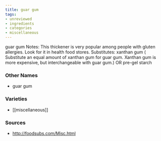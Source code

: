```yaml
---
title: guar gum
tags:
- unreviewed
- ingredients
- categories
- miscellaneous
---
```

guar gum Notes: This thickener is very popular among people with gluten allergies. Look for it in health food stores. Substitutes: xanthan gum ( Substitute an equal amount of xanthan gum for guar gum. Xanthan gum is more expensive, but interchangeable with guar gum.) OR pre-gel starch

### Other Names

* guar gum

### Varieties

* [[miscellaneous]]

### Sources
* http://foodsubs.com/Misc.html
